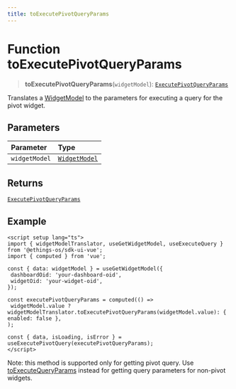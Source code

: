 ```yaml
---
title: toExecutePivotQueryParams
---
```


# Function toExecutePivotQueryParams

> **toExecutePivotQueryParams**(`widgetModel`): [`ExecutePivotQueryParams`](../../../../sdk-ui/interfaces/interface.ExecutePivotQueryParams.md)

Translates a [WidgetModel](../../interface.WidgetModel.md) to the parameters for executing a query for the pivot widget.

## Parameters

| Parameter | Type |
| :------ | :------ |
| `widgetModel` | [`WidgetModel`](../../interface.WidgetModel.md) |

## Returns

[`ExecutePivotQueryParams`](../../../../sdk-ui/interfaces/interface.ExecutePivotQueryParams.md)

## Example

```vue
<script setup lang="ts">
import { widgetModelTranslator, useGetWidgetModel, useExecuteQuery } from '@ethings-os/sdk-ui-vue';
import { computed } from 'vue';

const { data: widgetModel } = useGetWidgetModel({
 dashboardOid: 'your-dashboard-oid',
 widgetOid: 'your-widget-oid',
});

const executePivotQueryParams = computed(() =>
 widgetModel.value ? widgetModelTranslator.toExecutePivotQueryParams(widgetModel.value): { enabled: false },
);

const { data, isLoading, isError } = useExecutePivotQuery(executePivotQueryParams);
</script>
```

Note: this method is supported only for getting pivot query.
Use [toExecuteQueryParams](function.toExecuteQueryParams.md) instead for getting query parameters for non-pivot widgets.
